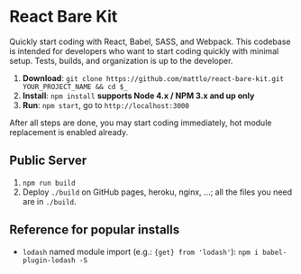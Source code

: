 # React Bare Kit
Quickly start coding with React, Babel, SASS, and Webpack.
This codebase is intended for developers who want to start coding quickly with minimal setup. Tests, builds, and organization
is up to the developer.

1. **Download**: `git clone https://github.com/mattlo/react-bare-kit.git YOUR_PROJECT_NAME && cd $_`
2. **Install**: `npm install` **supports Node 4.x / NPM 3.x and up only**
3. **Run**: `npm start`, go to `http://localhost:3000`

After all steps are done, you may start coding immediately, hot module replacement is enabled already.

## Public Server
1. `npm run build`
2. Deploy `./build` on GitHub pages, heroku, nginx, ...; all the files you need are in `./build`.

## Reference for popular installs
- `lodash` named module import (e.g.: `{get} from 'lodash'`): `npm i babel-plugin-lodash -S`